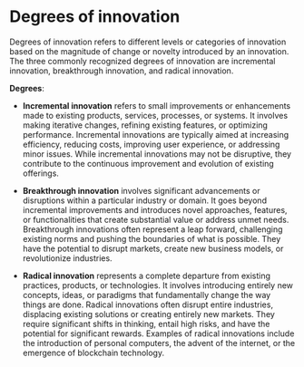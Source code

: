 # Degrees of innovation

Degrees of innovation refers to different levels or categories of innovation based on the magnitude of change or novelty introduced by an innovation. The three commonly recognized degrees of innovation are incremental innovation, breakthrough innovation, and radical innovation.

**Degrees**:

* **Incremental innovation** refers to small improvements or enhancements made to existing products, services, processes, or systems. It involves making iterative changes, refining existing features, or optimizing performance. Incremental innovations are typically aimed at increasing efficiency, reducing costs, improving user experience, or addressing minor issues. While incremental innovations may not be disruptive, they contribute to the continuous improvement and evolution of existing offerings.

* **Breakthrough innovation** involves significant advancements or disruptions within a particular industry or domain. It goes beyond incremental improvements and introduces novel approaches, features, or functionalities that create substantial value or address unmet needs. Breakthrough innovations often represent a leap forward, challenging existing norms and pushing the boundaries of what is possible. They have the potential to disrupt markets, create new business models, or revolutionize industries.

* **Radical innovation** represents a complete departure from existing practices, products, or technologies. It involves introducing entirely new concepts, ideas, or paradigms that fundamentally change the way things are done. Radical innovations often disrupt entire industries, displacing existing solutions or creating entirely new markets. They require significant shifts in thinking, entail high risks, and have the potential for significant rewards. Examples of radical innovations include the introduction of personal computers, the advent of the internet, or the emergence of blockchain technology.
